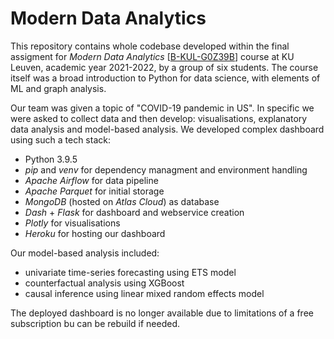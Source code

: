# Modern Data Analytics

This repository contains whole codebase developed within the final assigment for *Modern Data Analytics* [[B-KUL-G0Z39B](https://onderwijsaanbod.kuleuven.be/2022/syllabi/e/G0Z39BE.htm#activetab=doelstellingen_idp29040)] course at KU Leuven, academic year 2021-2022, by a group of six students. The course itself was a broad introduction to Python for data science, with elements of ML and graph analysis.

Our team was given a topic of "COVID-19 pandemic in US". In specific we were asked to collect data and then develop: visualisations, explanatory data analysis and model-based analysis. We developed complex dashboard using such a tech stack:

- Python 3.9.5
- *pip* and *venv* for dependency managment and environment handling
- *Apache Airflow* for data pipeline
- *Apache Parquet* for initial storage
- *MongoDB* (hosted on *Atlas Cloud*) as database
- *Dash* + *Flask* for dashboard and webservice creation
- *Plotly* for visualisations
- *Heroku* for hosting our dashboard

Our model-based analysis included:
- univariate time-series forecasting using ETS model
- counterfactual analysis using XGBoost
- causal inference using linear mixed random effects model

The deployed dashboard is no longer available due to limitations of a free subscription bu can be rebuild if needed.
